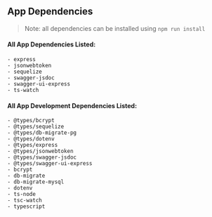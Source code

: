 ## App Dependencies
> Note: all dependencies can be installed using `npm run install`


#### All App Dependencies Listed:
    - express
    - jsonwebtoken
    - sequelize
    - swagger-jsdoc
    - swagger-ui-express
    - ts-watch


#### All App Development Dependencies Listed:
    - @types/bcrypt
    - @types/sequelize
    - @types/db-migrate-pg
    - @types/dotenv
    - @types/express
    - @types/jsonwebtoken
    - @types/swagger-jsdoc
    - @types/swagger-ui-express
    - bcrypt
    - db-migrate
    - db-migrate-mysql
    - dotenv
    - ts-node
    - tsc-watch
    - typescript

